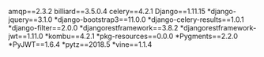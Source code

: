 
  amqp==2.3.2
  billiard==3.5.0.4
  celery==4.2.1
  Django==1.11.15
*django-jquery==3.1.0
*django-bootstrap3==11.0.0
*django-celery-results==1.0.1
*django-filter==2.0.0
*djangorestframework==3.8.2
*djangorestframework-jwt==1.11.0
*kombu==4.2.1
*pkg-resources==0.0.0
*Pygments==2.2.0
*PyJWT==1.6.4
*pytz==2018.5
*vine==1.1.4
